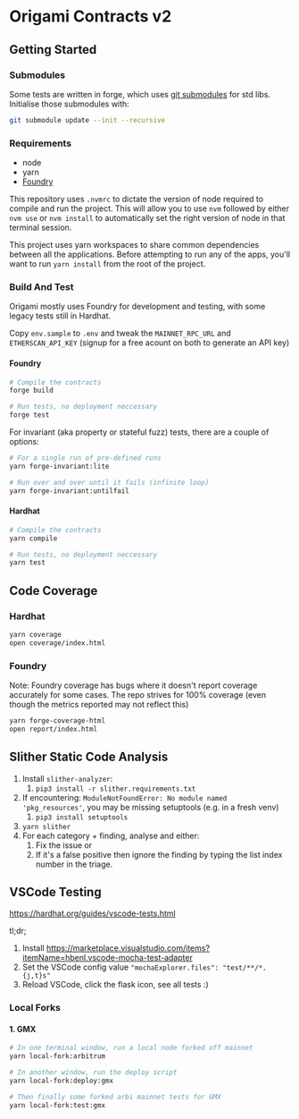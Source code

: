 # Origami Contracts v2

## Getting Started

### Submodules

Some tests are written in forge, which uses [git submodules](https://git-scm.com/book/en/v2/Git-Tools-Submodules) for std libs.
Initialise those submodules with:

```bash
git submodule update --init --recursive
```

### Requirements

* node
* yarn
* [Foundry](https://book.getfoundry.sh/getting-started/installation)

This repository uses `.nvmrc` to dictate the version of node required to compile and run the project. This will allow you to use `nvm` followed by either `nvm use` or `nvm install` to automatically set the right version of node in that terminal session.

This project uses yarn workspaces to share common dependencies between all the applications. Before attempting to run any of the apps, you'll want to run `yarn install` from the root of the project.

### Build And Test

Origami mostly uses Foundry for development and testing, with some legacy tests still in Hardhat.

Copy `env.sample` to `.env` and tweak the `MAINNET_RPC_URL` and `ETHERSCAN_API_KEY` (signup for a free acount on both to generate an API key)

#### Foundry

```bash
# Compile the contracts
forge build

# Run tests, no deployment neccessary
forge test
```

For invariant (aka property or stateful fuzz) tests, there are a couple of options:

```bash
# For a single run of pre-defined runs
yarn forge-invariant:lite

# Run over and over until it fails (infinite loop)
yarn forge-invariant:untilfail
```

#### Hardhat

```bash
# Compile the contracts
yarn compile

# Run tests, no deployment neccessary
yarn test
```

## Code Coverage

### Hardhat

```bash
yarn coverage
open coverage/index.html
```

### Foundry

Note: Foundry coverage has bugs where it doesn't report coverage accurately for some cases. The repo strives for 100% coverage (even though the metrics reported may not reflect this)

```bash
yarn forge-coverage-html
open report/index.html
```

## Slither Static Code Analysis

1. Install `slither-analyzer`:
   1. `pip3 install -r slither.requirements.txt`
2. If encountering: `ModuleNotFoundError: No module named 'pkg_resources'`, you
   may be missing setuptools (e.g. in a fresh venv)
   1. `pip3 install setuptools`
3. `yarn slither`
4. For each category + finding, analyse and either:
   1. Fix the issue or
   2. If it's a false positive then ignore the finding by typing the list index number in the triage.

## VSCode Testing

https://hardhat.org/guides/vscode-tests.html

tl;dr;

  1. Install https://marketplace.visualstudio.com/items?itemName=hbenl.vscode-mocha-test-adapter
  2. Set the VSCode config value `"mochaExplorer.files": "test/**/*.{j,t}s"`
  3. Reload VSCode, click the flask icon, see all tests :)

### Local Forks

#### 1. GMX

```bash
# In one terminal window, run a local node forked off mainnet
yarn local-fork:arbitrum

# In another window, run the deploy script
yarn local-fork:deploy:gmx

# Then finally some forked arbi mainnet tests for GMX
yarn local-fork:test:gmx
```
